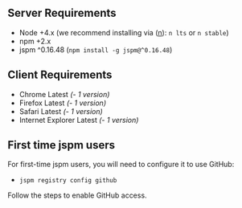 ## Server Requirements

- Node +4.x (we recommend installing via ([n](https://github.com/tj/n)): `n lts` or `n stable`)
- npm +2.x
- jspm ^0.16.48 (`npm install -g jspm@^0.16.48`)

## Client Requirements

- Chrome Latest _(- 1 version)_
- Firefox Latest  _(- 1 version)_
- Safari Latest  _(- 1 version)_
- Internet Explorer Latest  _(- 1 version)_

## First time jspm users

For first-time jspm users, you will need to configure it to use GitHub:

- `jspm registry config github`

Follow the steps to enable GitHub access.
